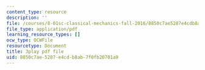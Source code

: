 ```yaml
---
content_type: resource
description: ''
file: /courses/8-01sc-classical-mechanics-fall-2016/8850c7ae5287e4cdb8ab7f0fb20701a9_xZn4l1TSvPQ.pdf
file_type: application/pdf
learning_resource_types: []
ocw_type: OCWFile
resourcetype: Document
title: 3play pdf file
uid: 8850c7ae-5287-e4cd-b8ab-7f0fb20701a9
---
```

